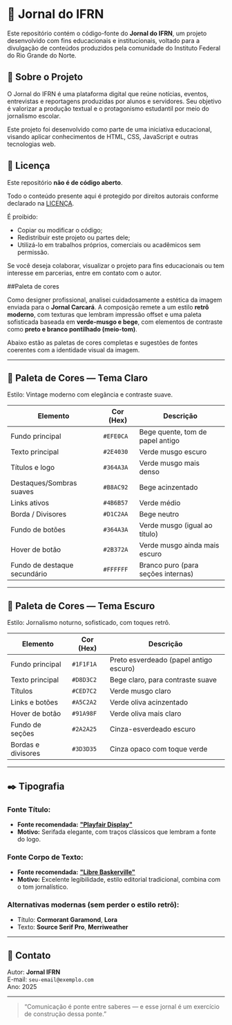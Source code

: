 # 📰 Jornal do IFRN

Este repositório contém o código-fonte do **Jornal do IFRN**, um projeto desenvolvido com fins educacionais e institucionais, voltado para a divulgação de conteúdos produzidos pela comunidade do Instituto Federal do Rio Grande do Norte.

## 📌 Sobre o Projeto

O Jornal do IFRN é uma plataforma digital que reúne notícias, eventos, entrevistas e reportagens produzidas por alunos e servidores. Seu objetivo é valorizar a produção textual e o protagonismo estudantil por meio do jornalismo escolar.

Este projeto foi desenvolvido como parte de uma iniciativa educacional, visando aplicar conhecimentos de HTML, CSS, JavaScript e outras tecnologias web.

## 🚫 Licença

Este repositório **não é de código aberto**.

Todo o conteúdo presente aqui é protegido por direitos autorais conforme declarado na [LICENÇA](./LICENSE).

É proibido:
- Copiar ou modificar o código;
- Redistribuir este projeto ou partes dele;
- Utilizá-lo em trabalhos próprios, comerciais ou acadêmicos sem permissão.

Se você deseja colaborar, visualizar o projeto para fins educacionais ou tem interesse em parcerias, entre em contato com o autor.

##Paleta de cores

Como designer profissional, analisei cuidadosamente a estética da imagem enviada para o **Jornal Carcará**. A composição remete a um estilo **retrô moderno**, com texturas que lembram impressão offset e uma paleta sofisticada baseada em **verde-musgo e bege**, com elementos de contraste como **preto e branco pontilhado (meio-tom)**.

Abaixo estão as paletas de cores completas e sugestões de fontes coerentes com a identidade visual da imagem.

---

## 🎨 **Paleta de Cores — Tema Claro**

Estilo: Vintage moderno com elegância e contraste suave.

| Elemento                     | Cor (Hex) | Descrição                          |
| ---------------------------- | --------- | ---------------------------------- |
| Fundo principal              | `#EFE0CA` | Bege quente, tom de papel antigo   |
| Texto principal              | `#2E4030` | Verde musgo escuro                 |
| Títulos e logo               | `#364A3A` | Verde musgo mais denso             |
| Destaques/Sombras suaves     | `#B8AC92` | Bege acinzentado                   |
| Links ativos                 | `#4B6B57` | Verde médio                        |
| Borda / Divisores            | `#D1C2AA` | Bege neutro                        |
| Fundo de botões              | `#364A3A` | Verde musgo (igual ao título)      |
| Hover de botão               | `#2B372A` | Verde musgo ainda mais escuro      |
| Fundo de destaque secundário | `#FFFFFF` | Branco puro (para seções internas) |

---

## 🌙 **Paleta de Cores — Tema Escuro**

Estilo: Jornalismo noturno, sofisticado, com toques retrô.

| Elemento           | Cor (Hex) | Descrição                              |
| ------------------ | --------- | -------------------------------------- |
| Fundo principal    | `#1F1F1A` | Preto esverdeado (papel antigo escuro) |
| Texto principal    | `#D8D3C2` | Bege claro, para contraste suave       |
| Títulos            | `#CED7C2` | Verde musgo claro                      |
| Links e botões     | `#A5C2A2` | Verde oliva acinzentado                |
| Hover de botão     | `#91A98F` | Verde oliva mais claro                 |
| Fundo de seções    | `#2A2A25` | Cinza-esverdeado escuro                |
| Bordas e divisores | `#3D3D35` | Cinza opaco com toque verde            |

---

## ✒️ **Tipografia**

### Fonte Título:

* **Fonte recomendada:** [**"Playfair Display"**](https://fonts.google.com/specimen/Playfair+Display)
* **Motivo:** Serifada elegante, com traços clássicos que lembram a fonte do logo.

### Fonte Corpo de Texto:

* **Fonte recomendada:** [**"Libre Baskerville"**](https://fonts.google.com/specimen/Libre+Baskerville)
* **Motivo:** Excelente legibilidade, estilo editorial tradicional, combina com o tom jornalístico.

### Alternativas modernas (sem perder o estilo retrô):

* Título: **Cormorant Garamond**, **Lora**
* Texto: **Source Serif Pro**, **Merriweather**

---

## 📧 Contato

Autor: **Jornal IFRN**  
E-mail: `seu-email@exemplo.com`  
Ano: 2025

---

> “Comunicação é ponte entre saberes — e esse jornal é um exercício de construção dessa ponte.”
